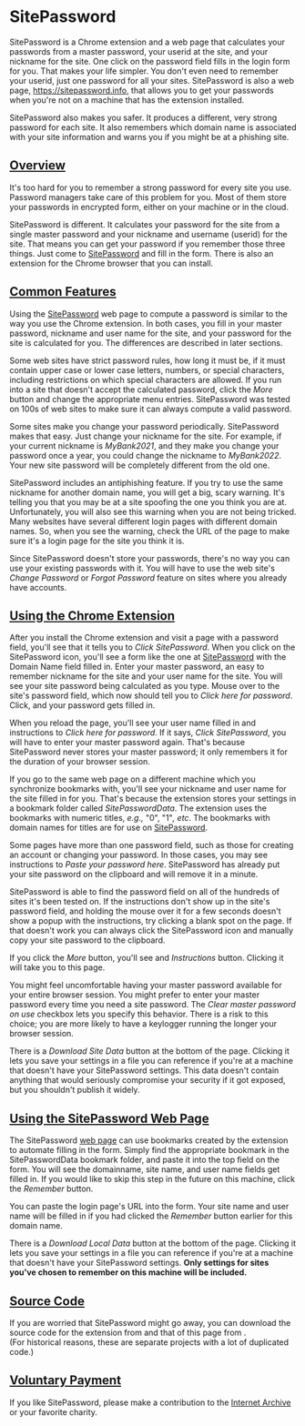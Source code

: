 SitePassword
============

SitePassword is a Chrome extension and a web page that 
calculates your passwords from a master password, your 
userid at the site, and your nickname for the site.  One 
click on the password field fills in the login form for 
you.  That makes your life simpler.  You don't even need 
to remember your userid, just one password for all your 
sites.  SitePassword is also a web page, 
https://sitepassword.info, that allows you to get 
your passwords when you're not on a machine that has the 
extension installed.

SitePassword also makes you safer.  It produces a different, 
very strong password for each site.  It also remembers which 
domain name is associated with your site information and warns 
you if you might be at a phishing site.

[Overview](#overview)
---------------------

It's too hard for you to remember a strong password for every site you use. Password managers take care of this problem for you. Most of them store your passwords in encrypted form, either on your machine or in the cloud.

SitePassword is different. It calculates your password for the site from a single master password and your nickname and username (userid) for the site. That means you can get your password if you remember those three things. Just come to [SitePassword](https://sitepassword.info) and fill in the form. There is also an extension for the Chrome browser that you can install.

[Common Features](#common)
--------------------------

Using the [SitePassword](https://sitepassword.info) web page to compute a password is similar to the way you use the Chrome extension. In both cases, you fill in your master password, nickname and user name for the site, and your password for the site is calculated for you. The differences are described in later sections.

Some web sites have strict password rules, how long it must be, if it must contain upper case or lower case letters, numbers, or special characters, including restrictions on which special characters are allowed. If you run into a site that doesn't accept the calculated password, click the _More_ button and change the appropriate menu entries. SitePassword was tested on 100s of web sites to make sure it can always compute a valid password.

Some sites make you change your password periodically. SitePassword makes that easy. Just change your nickname for the site. For example, if your current nickname is _MyBank2021_, and they make you change your password once a year, you could change the nickname to _MyBank2022_. Your new site password will be completely different from the old one.

SitePassword includes an antiphishing feature. If you try to use the same nickname for another domain name, you will get a big, scary warning. It's telling you that you may be at a site spoofing the one you think you are at. Unfortunately, you will also see this warning when you are not being tricked. Many websites have several different login pages with different domain names. So, when you see the warning, check the URL of the page to make sure it's a login page for the site you think it is.

Since SitePassword doesn't store your passwords, there's no way you can use your existing passwords with it. You will have to use the web site's _Change Password_ or _Forgot Password_ feature on sites where you already have accounts.

[Using the Chrome Extension](#extension)
----------------------------------------

After you install the Chrome extension and visit a page with a password field, you'll see that it tells you to _Click SitePassword_. When you click on the SitePassword icon, you'll see a form like the one at [SitePassword](https://sitepassword.info) with the Domain Name field filled in. Enter your master password, an easy to remember nickname for the site and your user name for the site. You will see your site password being calculated as you type. Mouse over to the site's password field, which now should tell you to _Click here for password_. Click, and your password gets filled in.

When you reload the page, you'll see your user name filled in and instructions to _Click here for password_. If it says, _Click SitePassword_, you will have to enter your master password again. That's because SitePassword never stores your master password; it only remembers it for the duration of your browser session.

If you go to the same web page on a different machine which you synchronize bookmarks with, you'll see your nickname and user name for the site filled in for you. That's because the extension stores your settings in a bookmark folder called _SitePasswordData_. The extension uses the bookmarks with numeric titles, _e.g.,_ "0", "1"_, etc_. The bookmarks with domain names for titles are for use on [SitePassword](https://sitepassword.info).

Some pages have more than one password field, such as those for creating an account or changing your password. In those cases, you may see instructions to _Paste your password here_. SitePassword has already put your site password on the clipboard and will remove it in a minute.

SitePassword is able to find the password field on all of the hundreds of sites it's been tested on. If the instructions don't show up in the site's password field, and holding the mouse over it for a few seconds doesn't show a popup with the instructions, try clicking a blank spot on the page. If that doesn't work you can always click the SitePassword icon and manually copy your site password to the clipboard.

If you click the _More_ button, you'll see and _Instructions_ button. Clicking it will take you to this page.

You might feel uncomfortable having your master password available for 
your entire browser session.  You might prefer to enter your master password every
time you need a site password.  The <em>Clear master password on use</em>
checkbox lets you specify this behavior. There is a risk to this choice; you 
are more likely to have a keylogger running the longer your browser session.

There is a _Download Site Data_ button at the bottom of the page. Clicking it lets you save your settings in a file you can reference if you're at a machine that doesn't have your SitePassword settings. This data doesn't contain anything that would seriously compromise your security if it got exposed, but you shouldn't publish it widely.

[Using the SitePassword Web Page](#webpage)
-------------------------------------------

The SitePassword [web page](sitepassword.info) can use bookmarks created by the extension to automate filling in the form. Simply find the appropriate bookmark in the SitePasswordData bookmark folder, and paste it into the top field on the form. You will see the domainname, site name, and user name fields get filled in. If you would like to skip this step in the future on this machine, click the _Remember_ button.

You can paste the login page's URL into the form. Your site name and user name will be filled in if you had clicked the _Remember_ button earlier for this domain name.

There is a _Download Local Data_ button at the bottom of the page. Clicking it lets you save your settings in a file you can reference if you're at a machine that doesn't have your SitePassword settings. **Only settings for sites you've chosen to remember on this machine will be included.**

[Source Code](#code)
-----------------------------

If you are worried that SitePassword might go away, you can download the source code for the extension from 
[](github.com/alanhkarp/SitePassword) and that of this page from [](github.com/alanhkarp/SitePasswordWeb).  
(For historical reasons, these are separate projects with a lot of duplicated code.)

[Voluntary Payment](#payment)
-----------------------------

If you like SitePassword, please make a contribution to the [Internet Archive](https://archive.org/donate?origin=iawww-TopNavDonateButton) or your favorite charity.